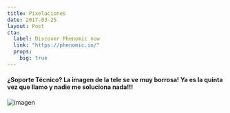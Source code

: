 ```yaml
---
title: Pixelaciones
date: 2017-03-25
layout: Post
cta:
  label: Discover Phenomic now
  link: "https://phenomic.io/"
  props:
    big: true
---
```

#### ¿Soporte Técnico? La imagen de la tele se ve muy borrosa! Ya es la quinta vez que llamo y nadie me soluciona nada!!!
![imagen](/assets/pixelaciones.jpg)
